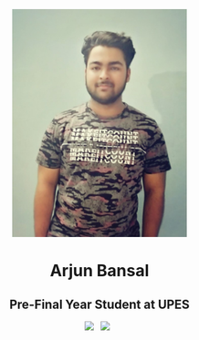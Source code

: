 <p align="center">
<img src="img/arjun.jpg" height="400">
</p>

<h1 align="center">Arjun Bansal</h1>

<h2 align="center">Pre-Final Year Student at UPES</h2>

<p align='center'>
  <a href="mailto:arjunbansal1230@gmail.com"><img height="50" src="img/gmail.png?raw=true"></a>&nbsp;&nbsp;
  <a href="https://www.linkedin.com/in/arjun-bansal-06b054164/"><img height="50" src="img/linkedin.png?raw=true"></a>&nbsp;&nbsp;
</p>

